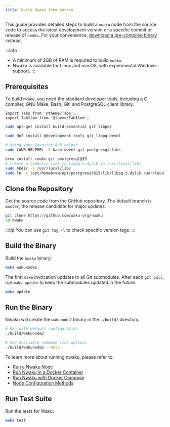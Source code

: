 ```yaml
---
title: Build Nwaku from Source
---
```


This guide provides detailed steps to build a `nwaku` node from the source code to access the latest development version or a specific commit or release of `nwaku`. For your convenience, [download a pre-compiled binary](https://github.com/waku-org/nwaku/tags) instead.

:::info
- A minimum of 2GB of RAM is required to build `nwaku`.
- Nwaku is available for Linux and macOS, with experimental Windows support.
:::

## Prerequisites

To build `nwaku`, you need the standard developer tools, including a C compiler, GNU Make, Bash, Git, and PostgreSQL client library.

```mdx-code-block
import Tabs from '@theme/Tabs';
import TabItem from '@theme/TabItem';
```

<Tabs>
<TabItem value="debian" label="Debian and Ubuntu">

```bash
sudo apt-get install build-essential git libpq5
```

</TabItem>
<TabItem value="fedora" label="Fedora">

```bash
sudo dnf install @development-tools git libpq-devel
```

</TabItem>
<TabItem value="arch" label="Arch Linux">

```bash
# Using your favorite AUR helper
sudo [AUR HELPER] -S base-devel git postgresql-libs
```

</TabItem>
<TabItem value="mac" label="MacOS (Homebrew)">

```bash
brew install cmake git postgresql@15
# Create a symbolic link to libpq.5.dylib in /usr/local/lib/
sudo mkdir -p /usr/local/lib/
sudo ln -s /opt/homebrew/opt/postgresql@15/lib/libpq.5.dylib /usr/local/lib/libpq.dylib
```

</TabItem>
</Tabs>

## Clone the Repository

Get the source code from the GitHub repository. The default branch is `master`, the release candidate for major updates.

```bash
git clone https://github.com/waku-org/nwaku
cd nwaku
```

:::tip
You can use `git tag -l` to check specific version tags.
:::

## Build the Binary

Build the `nwaku` binary:

```bash
make wakunode2
```

The first `make` invocation updates to all Git submodules. After each `git pull`, run `make update` to keep the submodules updated in the future.

```bash
make update
```

## Run the Binary

Nwaku will create the `wakunode2` binary in the `./build/` directory.

```bash
# Run with default configuration
./build/wakunode2

# See available command line options
./build/wakunode2 --help
```

To learn more about running nwaku, please refer to:

- [Run a Nwaku Node](/guides/run-nwaku-node#run-the-node)
- [Run Nwaku in a Docker Container](/guides/nwaku/run-docker)
- [Run Nwaku with Docker Compose](/guides/nwaku/run-docker-compose)
- [Node Configuration Methods](/guides/reference/node-config-methods)

## Run Test Suite

Run the tests for Waku:

```bash
make test
```